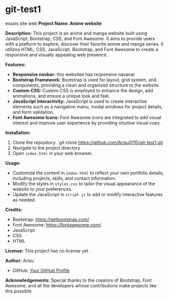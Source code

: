 # git-test1
essais site web
**Project Name: Anime website**

**Description:**
This project is an anime and manga website built using JavaScript, Bootstrap, CSS, and Font Awesome. It aims to provide users with a platform to explore, discover their favorite anime and manga series. It utilizes HTML, CSS, JavaScript, Bootstrap, and Font Awesome to create a responsive and visually appealing web presence.

**Features:**
- **Responsive navbar:** this websitee has responsive navanar
- **Bootstrap Framework:** Bootstrap is used for layout, grid system, and components, providing a clean and organized structure to the website.
- **Custom CSS:** Custom CSS is employed to enhance the design, add animations, and ensure a unique look and feel.
- **JavaScript Interactivity:** JavaScript is used to create interactive elements such as a navigation menu, modal windows for project details, and form validation.
- **Font Awesome Icons:** Font Awesome icons are integrated to add visual interest and improve user experience by providing intuitive visual cues.

**Installation:**
1. Clone the repository: `git clone https://github.com/Arisu0110/git-test1.git
2. Navigate to the project directory
3. Open `index.html` in your web browser.

**Usage:**
- Customize the content in `index.html` to reflect your own portfolio details, including projects, skills, and contact information.
- Modify the styles in `styles.css` to tailor the visual appearance of the website to your preferences.
- Update the JavaScript in `script.js` to add or modify interactive features as needed.

**Credits:**
- Bootstrap: https://getbootstrap.com/
- Font Awesome: https://fontawesome.com/
- JavaScript
- CSS
- HTML

**License:**
This project has no license yet .

**Author:**
Arisu
- GitHub: [Your GitHub Profile](https://github.com/Arisu0110)


**Acknowledgements:**
Special thanks to the creators of Bootstrap, Font Awesome, and all the developers whose contributions make projects like this possible.
